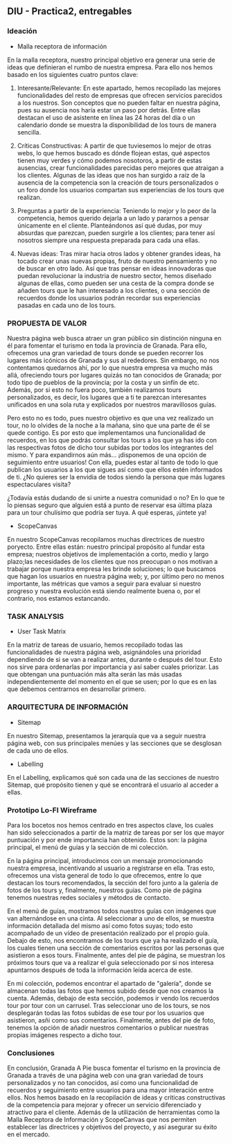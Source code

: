 ## DIU - Practica2, entregables

### Ideación 
* Malla receptora de información 

En la malla receptora, nuestro principal objetivo era generar una serie de ideas que definieran el rumbo de nuestra empresa. Para ello nos hemos basado en los siguientes cuatro puntos clave:

1. Interesante/Relevante: En este apartado, hemos recopilado las mejores funcionalidades del resto de empresas que ofrecen servicios parecidos a los nuestros. Son conceptos que no pueden faltar en nuestra página, pues su ausencia nos haría estar un paso por detrás. Entre ellas destacan el uso de asistente en línea las 24 horas del día o un calendario donde se muestra la disponibilidad de los tours de manera sencilla.

2. Críticas Constructivas: A partir de que tuviesemos lo mejor de otras webs, lo que hemos buscado es dónde flojean estas, qué aspectos tienen muy verdes y cómo podemos nosotoros, a partir de estas ausencias, crear funcionalidades parecidas pero mejores que atraigan a los clientes. Algunas de las ideas que nos han surgido a raíz de la ausencia de la competencia son la creación de tours personalizados o un foro donde los usuarios compartan sus experiencias de los tours que realizan.

3. Preguntas a partir de la experiencia: Teniendo lo mejor y lo peor de la competencia, hemos querido dejarla a un lado y pararnos a pensar únicamente en el cliente. Planteándonos así qué dudas, por muy absurdas que parezcan, pueden surgirle a los clientes; para tener así nosotros siempre una respuesta preparada para cada una ellas.

4. Nuevas ideas: Tras mirar hacia otros lados y obtener grandes ideas, ha tocado crear unas nuevas propias, fruto de nuestro pensamiento y no de buscar en otro lado. Así que tras pensar en ideas innovadoras que puedan revolucionar la industria de nuestro sector, hemos diseñado algunas de ellas, como pueden ser una cesta de la compra donde se añaden tours que le han interesado a los clientes, o una sección de recuerdos donde los usuarios podrán recordar sus experiencias pasadas en cada uno de los tours.


### PROPUESTA DE VALOR

Nuestra página web busca atraer un gran público sin distinción ninguna en él para fomentar el turismo en toda la provincia de Granada. Para ello, ofrecemos una gran variedad de tours donde se pueden recorrer los lugares más icónicos de Granada y sus al rededores. Sin embargo, no nos contentamos quedarnos ahí, por lo que nuestra empresa va mucho más allá, ofreciendo tours por lugares quizás no tan conocidos de Granada; por todo tipo de pueblos de la provincia; por la costa y un sinfín de etc. Además, por si esto no fuera poco, también realizamos tours personalizados, es decir, los lugares que a ti te parezcan interesantes unificados en una sola ruta y explicados por nuestros maravillosos guías.

Pero esto no es todo, pues nuestro objetivo es que una vez realizado un tour, no lo olvides de la noche a la mañana, sino que una parte de él se quede contigo. Es por esto que implementamos una funcionalidad de recuerdos, en los que podrás consultar los tours a los que ya has ido con las respectivas fotos de dicho tour subidas por todos los integrantes del mismo. Y para expandirnos aún más... ¡disponemos de una opción de seguimiento entre usuarios! Con ella, puedes estar al tanto de todo lo que publican los usuarios a los que sigues así como que ellos estén informados de ti. ¿No quieres ser la envidia de todos siendo la persona que más lugares espectaculares visita?

¿Todavía estás dudando de si unirte a nuestra comunidad o no? En lo que te lo piensas seguro que alguien está a punto de reservar esa última plaza para un tour chulísimo que podría ser tuya. A qué esperas, ¡úntete ya!

* ScopeCanvas

En nuestro ScopeCanvas recopilamos muchas directrices de nuestro poryecto. Entre ellas están: nuestro principal propósito al fundar esta empresa; nuestros objetivos de implementación a corto, medio y largo plazo;las necesidades de los clientes que nos preocupan o nos motivan a trabajar porque nuestra empresa les brinde soluciones; lo que buscamos que hagan los usuarios en nuestra página web; y, por último pero no menos importante, las métricas que vamos a seguir para evaluar si nuestro progreso y nuestra evolución está siendo realmente buena o, por el contrario, nos estamos estancando.

### TASK ANALYSIS

* User Task Matrix 

En la matriz de tareas de usuario, hemos recopilado todas las funcionalidades de nuestra página web, asignándoles una prioridad dependiendo de si se van a realizar antes, durante o después del tour. Esto nos sirve para ordenarlas por importancia y así saber cuales priorizar. Las que obtengan una puntuación más alta serán las más usadas independientemente del momento en el que se usen; por lo que es en las que debemos centrarnos en desarrollar primero.


### ARQUITECTURA DE INFORMACIÓN

* Sitemap 

En nuestro Sitemap, presentamos la jerarquía que va a seguir nuestra página web, con sus principales menúes y las secciones que se desglosan de cada uno de ellos.

* Labelling 

En el Labelling, explicamos qué son cada una de las secciones de nuestro Sitemap, qué propósito tienen y qué se encontrará el usuario al acceder a ellas. 

### Prototipo Lo-FI Wireframe 

Para los bocetos nos hemos centrado en tres aspectos clave, los cuales han sido seleccionados a partir de la matriz de tareas por ser los que mayor puntuación y por ende importancia han obtenido. Estos son: la página principal, el menú de guías y la sección de mi colección.

En la página principal, introducimos con un mensaje promocionando nuestra empresa, incentivando al usuario a registrarse en ella. Tras esto, ofrecemos una vista general de todo lo que ofrecemos, entre lo que destacan los tours recomendados, la sección del foro junto a la galería de fotos de los tours y, finalmente, nuestros guías. Como pie de página tenemos nuestras redes sociales y métodos de contacto.

En el menú de guías, mostramos todos nuestros guías con imágenes que van alternándose en una cinta. Al seleccionar a uno de ellos, se muestra información detallada del mismo así como fotos suyas; todo esto acompañado de un vídeo de presentación realizado por el propio guía. Debajo de esto, nos encontramos de los tours que ya ha realizado el guía, los cuales tienen una sección de comentarios escritos por las personas que asistieron a esos tours. Finalmente, antes del pie de página, se muestran los próximos tours que va a realizar el guía seleccionado por si nos interesa apuntarnos después de toda la información leída acerca de este.

En mi colección, podemos encontrar el apartado de "galería", donde se almacenan todas las fotos que hemos subido desde que nos creamos la cuenta. Además, debajo de esta sección, podemos ir vendo los recuerdos tour por tour con un carrusel. Tras seleccionar uno de los tours, se nos desplegarán todas las fotos subidas de ese tour por los usuarios que asistieron, asñi como sus comentarios. Finalmente, antes del pie de foto, tenemos la opción de añadir nuestros comentarios o publicar nuestras propias imágenes respecto a dicho tour.


### Conclusiones  
En conclusión, Granada A Pie busca fomentar el turismo en la provincia de Granada a través de una página web con una gran variedad de tours personalizados y no tan conocidos, así como una funcionalidad de recuerdos y seguimiento entre usuarios para una mayor interación entre ellos. Nos hemos basado en la recopilación de ideas y críticas constructivas de la competencia para mejorar y ofrecer un servicio diferenciado y atractivo para el cliente. Además de la utilización de herramientas como la Malla Receptora de Información y ScopeCanvas que nos permiten establecer las directrices y objetivos del proyecto, y así asegurar su éxito en el mercado.
